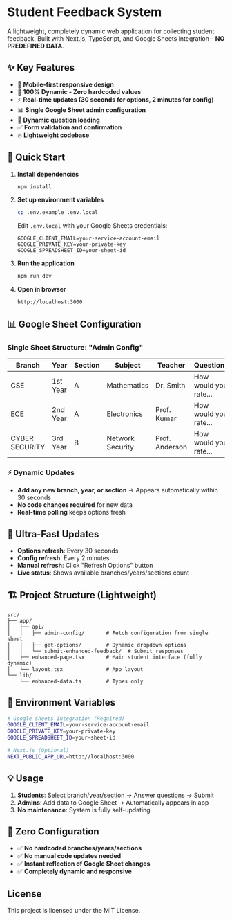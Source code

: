﻿# Student Feedback System

A lightweight, completely dynamic web application for collecting student feedback. Built with Next.js, TypeScript, and Google Sheets integration - **NO PREDEFINED DATA**.

## ✨ Key Features

- 📱 **Mobile-first responsive design**
- 🔄 **100% Dynamic - Zero hardcoded values**
- ⚡ **Real-time updates (30 seconds for options, 2 minutes for config)**
- 📊 **Single Google Sheet admin configuration**
- 🎯 **Dynamic question loading**
- ✅ **Form validation and confirmation**
- 🔥 **Lightweight codebase**

## 🚀 Quick Start

1. **Install dependencies**
   ```bash
   npm install
   ```

2. **Set up environment variables**
   ```bash
   cp .env.example .env.local
   ```
   Edit `.env.local` with your Google Sheets credentials:
   ```
   GOOGLE_CLIENT_EMAIL=your-service-account-email
   GOOGLE_PRIVATE_KEY=your-private-key
   GOOGLE_SPREADSHEET_ID=your-sheet-id
   ```

3. **Run the application**
   ```bash
   npm run dev
   ```

4. **Open in browser**
   ```
   http://localhost:3000
   ```

## 📊 Google Sheet Configuration

### Single Sheet Structure: "Admin Config"
| Branch | Year | Section | Subject | Teacher | Question1 | Question2 | ... |
|--------|------|---------|---------|---------|-----------|-----------|-----|
| CSE | 1st Year | A | Mathematics | Dr. Smith | How would you rate... | How clear are... | ... |
| ECE | 2nd Year | A | Electronics | Prof. Kumar | How would you rate... | How clear are... | ... |
| CYBER SECURITY | 3rd Year | B | Network Security | Prof. Anderson | How would you rate... | How clear are... | ... |

### ⚡ Dynamic Updates
- **Add any new branch, year, or section** → Appears automatically within 30 seconds
- **No code changes required** for new data
- **Real-time polling** keeps options fresh

## 🎯 Ultra-Fast Updates

- **Options refresh**: Every 30 seconds
- **Config refresh**: Every 2 minutes  
- **Manual refresh**: Click "Refresh Options" button
- **Live status**: Shows available branches/years/sections count

## 🏗️ Project Structure (Lightweight)

```
src/
├── app/
│   ├── api/
│   │   ├── admin-config/       # Fetch configuration from single sheet
│   │   ├── get-options/        # Dynamic dropdown options  
│   │   └── submit-enhanced-feedback/  # Submit responses
│   ├── enhanced-page.tsx       # Main student interface (fully dynamic)
│   └── layout.tsx              # App layout
└── lib/
    └── enhanced-data.ts        # Types only
```

## 🔧 Environment Variables

```bash
# Google Sheets Integration (Required)
GOOGLE_CLIENT_EMAIL=your-service-account-email
GOOGLE_PRIVATE_KEY=your-private-key
GOOGLE_SPREADSHEET_ID=your-sheet-id

# Next.js (Optional)
NEXT_PUBLIC_APP_URL=http://localhost:3000
```

## 💡 Usage

1. **Students**: Select branch/year/section → Answer questions → Submit
2. **Admins**: Add data to Google Sheet → Automatically appears in app
3. **No maintenance**: System is fully self-updating

## 🎉 Zero Configuration

- ✅ **No hardcoded branches/years/sections**
- ✅ **No manual code updates needed**
- ✅ **Instant reflection of Google Sheet changes**
- ✅ **Completely dynamic and responsive**

## License

This project is licensed under the MIT License.

